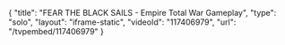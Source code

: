 {
    "title": "FEAR THE BLACK SAILS - Empire Total War Gameplay",
    "type": "solo",
    "layout": "iframe-static",
    "videoId": "117406979",
    "url": "\/tvpembed\/117406979"
}